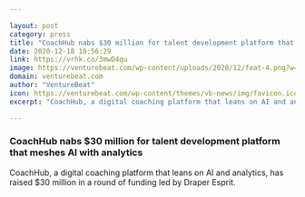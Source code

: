 ```yaml
---

layout: post
category: press
title: "CoachHub nabs $30 million for talent development platform that meshes AI with analytics"
date: 2020-12-18 10:56:29
link: https://vrhk.co/3mwD4qu
image: https://venturebeat.com/wp-content/uploads/2020/12/feat-4.png?w=1200&strip=all
domain: venturebeat.com
author: "VentureBeat"
icon: https://venturebeat.com/wp-content/themes/vb-news/img/favicon.ico
excerpt: "CoachHub, a digital coaching platform that leans on AI and analytics, has raised $30 million in a round of funding led by Draper Esprit."

---
```


### CoachHub nabs $30 million for talent development platform that meshes AI with analytics

CoachHub, a digital coaching platform that leans on AI and analytics, has raised $30 million in a round of funding led by Draper Esprit.